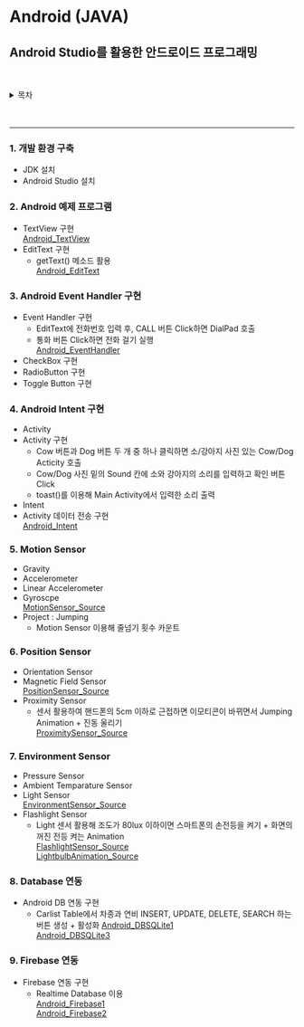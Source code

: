 # Android (JAVA)
## Android Studio를 활용한 안드로이드 프로그래밍


<br>
<br>


<details>
  <summary>목차</summary>
  <div markdown="1">
  
  <p> 1. 개발환경구축  <br>
  2. Android 예제 프로그램     <br>
  3. Android Event Handler 구현   <br> 
  4. Android Intent 구현    <br>
  5. Motion Sensor    <br>
  6. Position Sensor    <br>
  7. Envirionment Sensor    <br>
  8. Database 연동     <br>
  9. Firebase 연동    <br>
  
  
  
  </p>
  </div>
</details>
<br>
<br>



----------------


### 1. 개발 환경 구축
* JDK 설치  
* Android Studio 설치

### 2. Android 예제 프로그램
* TextView 구현  
[Android_TextView](https://github.com/SukSam2/Android/tree/main/Android_TextView)
* EditText 구현  
  * getText() 메소드 활용  
[Android_EditText](https://github.com/SukSam2/Android/tree/main/Android_EditText)

### 3. Android Event Handler 구현
* Event Handler 구현  
  * EditText에 전화번호 입력 후, CALL 버튼 Click하면 DialPad 호출
  * 통화 버튼 Click하면 전화 걸기 실행  
[Android_EventHandler](https://github.com/SukSam2/Android/tree/main/Android_EventHandler)
* CheckBox 구현
* RadioButton 구현
* Toggle Button 구현

### 4. Android Intent 구현
* Activity
* Activity 구현  
  * Cow 버튼과 Dog 버튼 두 개 중 하나 클릭하면 소/강아지 사진 있는 Cow/Dog Acticity 호출
  * Cow/Dog 사진 밑의 Sound 칸에 소와 강아지의 소리를 입력하고 확인 버튼 Click
  * toast()를 이용해 Main Activity에서 입력한 소리 출력
* Intent
* Activity 데이터 전송 구현  
[Android_Intent](https://github.com/SukSam2/Android/tree/main/Android_Intent)

### 5. Motion Sensor
* Gravity
* Accelerometer
* Linear Accelerometer
* Gyroscpe  
[MotionSensor_Source](https://github.com/SukSam2/Android/tree/main/MontionSensor)
* Project : Jumping
  * Motion Sensor 이용해 줄넘기 횟수 카운트

### 6. Position Sensor
* Orientation Sensor
* Magnetic Field Sensor  
[PositionSensor_Source](https://github.com/SukSam2/Android/tree/main/PositionSensor_Source)
* Proximity Sensor  
  * 센서 활용하여 핸드폰의 5cm 이하로 근접하면 이모티콘이 바뀌면서 Jumping Animation + 진동 울리기  
[ProximitySensor_Source](https://github.com/SukSam2/Android/tree/main/ProximitySensor_Source)

### 7. Environment Sensor
* Pressure Sensor
* Ambient Temparature Sensor
* Light Sensor  
[EnvironmentSensor_Source](https://github.com/SukSam2/Android/tree/main/EnvironmentSensor_Source)
* Flashlight Sensor
  * Light 센서 활용해 조도가 80lux 이하이면 스마트폰의 손전등을 켜기 + 화면의 꺼진 전등 켜는 Animation  
[FlashlightSensor_Source](https://github.com/SukSam2/Android/tree/main/FlashlightSensor_Source)  
[LightbulbAnimation_Source](https://github.com/SukSam2/Android/tree/main/LightbulbAnimation_Source)  

### 8. Database 연동
* Android DB 연동 구현  
  * Carlist Table에서 차종과 연비 INSERT, UPDATE, DELETE, SEARCH 하는 버튼 생성 + 활성화
[Android_DBSQLite1](https://github.com/SukSam2/Android/tree/main/Android_DBSQLite1)  
[Android_DBSQLite3](https://github.com/SukSam2/Android/tree/main/Android_DBSQLite3)  

### 9. Firebase 연동
* Firebase 연동 구현
  * Realtime Database 이용  
[Android_Firebase1](https://github.com/SukSam2/Android/tree/main/Android_Firebase1)   
[Android_Firebase2](https://github.com/SukSam2/Android/tree/main/Android_Firebase2)   







